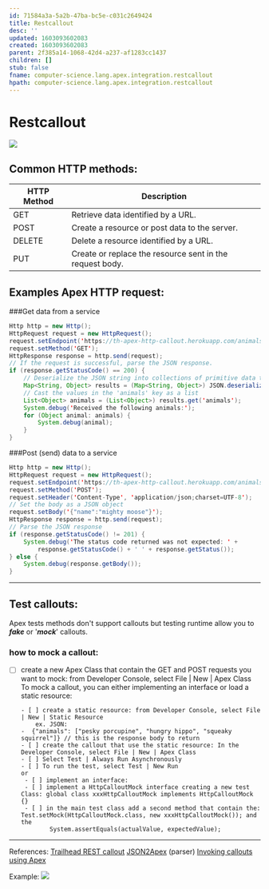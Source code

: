 ```yaml
---
id: 71584a3a-5a2b-47ba-bc5e-c031c2649424
title: Restcallout
desc: ''
updated: 1603093602083
created: 1603093602083
parent: 2f385a14-1068-42d4-a237-af1283cc1437
children: []
stub: false
fname: computer-science.lang.apex.integration.restcallout
hpath: computer-science.lang.apex.integration.restcallout
---
```

# Restcallout

![](/assets/images/2020-10-12-16-51-14.png)

## Common HTTP methods:

| HTTP Method | Description                                              |
| ----------- | -------------------------------------------------------- |
| GET         | Retrieve data identified by a URL.                       |
| POST        | Create a  resource or post data to the server.           |
| DELETE      | Delete a resource identified by a URL.                   |
| PUT         | Create or replace the resource sent in the request body. |

## Examples Apex HTTP request:

\###Get data from a service

```Java
Http http = new Http();
HttpRequest request = new HttpRequest();
request.setEndpoint('https://th-apex-http-callout.herokuapp.com/animals');
request.setMethod('GET');
HttpResponse response = http.send(request);
// If the request is successful, parse the JSON response.
if (response.getStatusCode() == 200) {
    // Deserialize the JSON string into collections of primitive data types.
    Map<String, Object> results = (Map<String, Object>) JSON.deserializeUntyped(response.getBody());
    // Cast the values in the 'animals' key as a list
    List<Object> animals = (List<Object>) results.get('animals');
    System.debug('Received the following animals:');
    for (Object animal: animals) {
        System.debug(animal);
    }
}
```

\###Post (send) data to a service

```java
Http http = new Http();
HttpRequest request = new HttpRequest();
request.setEndpoint('https://th-apex-http-callout.herokuapp.com/animals');
request.setMethod('POST');
request.setHeader('Content-Type', 'application/json;charset=UTF-8');
// Set the body as a JSON object
request.setBody('{"name":"mighty moose"}');
HttpResponse response = http.send(request);
// Parse the JSON response
if (response.getStatusCode() != 201) {
    System.debug('The status code returned was not expected: ' +
        response.getStatusCode() + ' ' + response.getStatus());
} else {
    System.debug(response.getBody());
}
```

* * *

## Test callouts:

Apex tests methods don't support callouts but testing runtime allow you to  **_fake_** or '**_mock_**' callouts.

### how to mock a callout:

- [ ] create a new Apex Class that contain the GET and POST requests you want to mock: from Developer Console, select File | New | Apex Class
  To mock a callout, you can either implementing an interface or load a static resource:
  ```
  - [ ] create a static resource: from Developer Console, select File | New | Static Resource
      ex. JSON:
  -  {"animals": ["pesky porcupine", "hungry hippo", "squeaky squirrel"]} // this is the response body to return
  - [ ] create the callout that use the static resource: In the Developer Console, select File | New | Apex Class
  - [ ] Select Test | Always Run Asynchronously
  - [ ] To run the test, select Test | New Run
  or
   - [ ] implement an interface:
   - [ ] implement a HttpCalloutMock interface creating a new test Class: global class xxxHttpCalloutMock implements HttpCalloutMock {}
   - [ ] in the main test class add a second method that contain the: Test.setMock(HttpCalloutMock.class, new xxxHttpCalloutMock()); and the
          System.assertEquals(actualValue, expectedValue);
  ```

* * *

References:
[Trailhead REST callout](https://trailhead.salesforce.com/content/learn/modules/apex_integration_services/apex_integration_rest_callouts)
[JSON2Apex](https://json2apex.herokuapp.com/) (parser)
[Invoking callouts using Apex](https://developer.salesforce.com/docs/atlas.en-us.224.0.apexcode.meta/apexcode/apex_callouts.htm)

Example:
![](/assets/images/2020-10-13-09-33-10.png)


